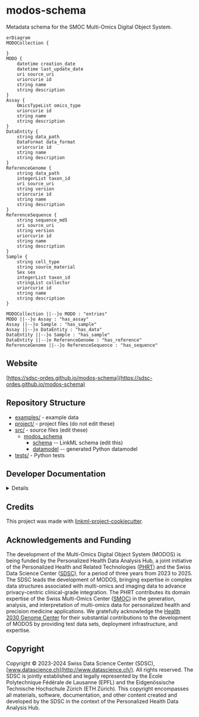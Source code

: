 # modos-schema

Metadata schema for the SMOC Multi-Omics Digital Object System.

```mermaid
erDiagram
MODOCollection {

}
MODO {
    datetime creation_date  
    datetime last_update_date  
    uri source_uri  
    uriorcurie id  
    string name  
    string description  
}
Assay {
    OmicsTypeList omics_type  
    uriorcurie id  
    string name  
    string description  
}
DataEntity {
    string data_path  
    DataFormat data_format  
    uriorcurie id  
    string name  
    string description  
}
ReferenceGenome {
    string data_path  
    integerList taxon_id  
    uri source_uri  
    string version  
    uriorcurie id  
    string name  
    string description  
}
ReferenceSequence {
    string sequence_md5  
    uri source_uri  
    string version  
    uriorcurie id  
    string name  
    string description  
}
Sample {
    string cell_type  
    string source_material  
    Sex sex  
    integerList taxon_id  
    stringList collector  
    uriorcurie id  
    string name  
    string description  
}

MODOCollection ||--}o MODO : "entries"
MODO ||--}o Assay : "has_assay"
Assay ||--}o Sample : "has_sample"
Assay ||--}o DataEntity : "has_data"
DataEntity ||--}o Sample : "has_sample"
DataEntity ||--|o ReferenceGenome : "has_reference"
ReferenceGenome ||--}o ReferenceSequence : "has_sequence"

```



## Website

[https://sdsc-ordes.github.io/modos-schema](https://sdsc-ordes.github.io/modos-schema)

## Repository Structure

* [examples/](examples/) - example data
* [project/](project/) - project files (do not edit these)
* [src/](src/) - source files (edit these)
  * [modos_schema](src/modos_schema)
    * [schema](src/modos_schema/schema) -- LinkML schema
      (edit this)
    * [datamodel](src/modos_schema/datamodel) -- generated
      Python datamodel
* [tests/](tests/) - Python tests

## Developer Documentation

<details>
Use the `make` command to generate project artefacts:

* `make all`: make everything
* `make deploy`: deploys site
</details>

## Credits

This project was made with
[linkml-project-cookiecutter](https://github.com/linkml/linkml-project-cookiecutter).

## Acknowledgements and Funding

The development of the Multi-Omics Digital Object System (MODOS) is being funded by the Personalized Health Data Analysis Hub, a joint initiative of the Personalized Health and Related Technologies ([PHRT](https://www.sfa-phrt.ch)) and the Swiss Data Science Center ([SDSC](https://datascience.ch)), for a period of three years from 2023 to 2025. The SDSC leads the development of MODOS, bringing expertise in complex data structures associated with multi-omics and imaging data to advance privacy-centric clinical-grade integration. The PHRT contributes its domain expertise of the Swiss Multi-Omics Center ([SMOC](http://smoc.ethz.ch)) in the generation, analysis, and interpretation of multi-omics data for personalized health and precision medicine applications.
We gratefully acknowledge the [Health 2030 Genome Center](https://www.health2030genome.ch/) for their substantial contributions to the development of MODOS by providing test data sets, deployment infrastructure, and expertise. 

## Copyright
Copyright © 2023-2024 Swiss Data Science Center (SDSC), [www.datascience.ch](http://www.datascience.ch/). All rights reserved. The SDSC is jointly established and legally represented by the École Polytechnique Fédérale de Lausanne (EPFL) and the Eidgenössische Technische Hochschule Zürich (ETH Zürich). This copyright encompasses all materials, software, documentation, and other content created and developed by the SDSC in the context of the Personalized Health Data Analysis Hub.
